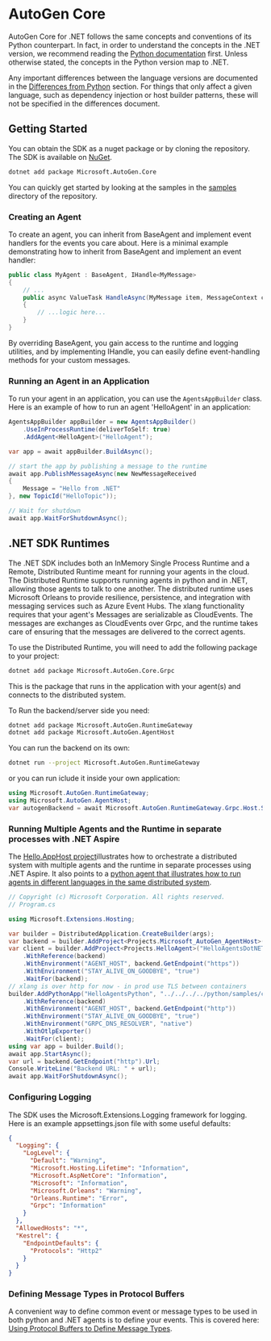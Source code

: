 # AutoGen Core

AutoGen Core for .NET follows the same concepts and conventions of its Python counterpart. In fact, in order to understand the concepts in the .NET version, we recommend reading the [Python documentation](https://microsoft.github.io/autogen/stable/) first. Unless otherwise stated, the concepts in the Python version map to .NET.

Any important differences between the language versions are documented in the [Differences from Python](./differences-from-python.md) section. For things that only affect a given language, such as dependency injection or host builder patterns, these will not be specified in the differences document.

## Getting Started

You can obtain the SDK as a nuget package or by cloning the repository. The SDK is available on [NuGet](https://www.nuget.org/packages/Microsoft.AutoGen).

```bash
dotnet add package Microsoft.AutoGen.Core
```

You can quickly get started by looking at the samples in the [samples](https://github.com/microsoft/autogen/tree/main/dotnet/samples) directory of the repository.

### Creating an Agent

To create an agent, you can inherit from BaseAgent and implement event handlers for the events you care about. Here is a minimal example demonstrating how to inherit from BaseAgent and implement an event handler:

```csharp
public class MyAgent : BaseAgent, IHandle<MyMessage>
{
    // ...
    public async ValueTask HandleAsync(MyMessage item, MessageContext context)
    {
        // ...logic here...
    }
}
```

By overriding BaseAgent, you gain access to the runtime and logging utilities, and by implementing IHandle<T>, you can easily define event-handling methods for your custom messages.

### Running an Agent in an Application

To run your agent in an application, you can use the `AgentsAppBuilder` class. Here is an example of how to run an agent 'HelloAgent' in an application:

```csharp
AgentsAppBuilder appBuilder = new AgentsAppBuilder()
    .UseInProcessRuntime(deliverToSelf: true)
    .AddAgent<HelloAgent>("HelloAgent");

var app = await appBuilder.BuildAsync();

// start the app by publishing a message to the runtime
await app.PublishMessageAsync(new NewMessageReceived
{
    Message = "Hello from .NET"
}, new TopicId("HelloTopic"));

// Wait for shutdown
await app.WaitForShutdownAsync();
```

## .NET SDK Runtimes

The .NET SDK includes both an InMemory Single Process Runtime and a Remote, Distributed Runtime meant for running your agents in the cloud. The Distributed Runtime supports running agents in python and in .NET, allowing those agents to talk to one another. The distributed runtime uses Microsoft Orleans to provide resilience, persistence, and integration with messaging services such as Azure Event Hubs.  The xlang functionality requires that your agent's Messages are serializable as CloudEvents.  The messages are exchanges as CloudEvents over Grpc, and the runtime takes care of ensuring that the messages are delivered to the correct agents. 

To use the Distributed Runtime, you will need to add the following package to your project:

```bash
dotnet add package Microsoft.AutoGen.Core.Grpc
```

This is the package that runs in the application with your agent(s) and connects to the distributed system. 

To Run the backend/server side you need:

```bash
dotnet add package Microsoft.AutoGen.RuntimeGateway
dotnet add package Microsoft.AutoGen.AgentHost
```

You can run the backend on its own:

```bash
dotnet run --project Microsoft.AutoGen.RuntimeGateway
```

or you can run iclude it inside your own application:

```csharp
using Microsoft.AutoGen.RuntimeGateway;
using Microsoft.AutoGen.AgentHost;
var autogenBackend = await Microsoft.AutoGen.RuntimeGateway.Grpc.Host.StartAsync(local: false, useGrpc: true).ConfigureAwait(false);
```

### Running Multiple Agents and the Runtime in separate processes with .NET Aspire

The [Hello.AppHost project](https://github.com/microsoft/autogen/blob/50d7587a4649504af3bb79ab928b2a3882a1a394/dotnet/samples/Hello/Hello.AppHost/Program.cs#L4)illustrates how to orchestrate a distributed system with multiple agents and the runtime in separate processes using .NET Aspire. It also points to a [python agent that illustrates how to run agents in different languages in the same distributed system](https://github.com/microsoft/autogen/blob/50d7587a4649504af3bb79ab928b2a3882a1a394/python/samples/core_xlang_hello_python_agent/README.md#L1).

```csharp
// Copyright (c) Microsoft Corporation. All rights reserved.
// Program.cs

using Microsoft.Extensions.Hosting;

var builder = DistributedApplication.CreateBuilder(args);
var backend = builder.AddProject<Projects.Microsoft_AutoGen_AgentHost>("backend").WithExternalHttpEndpoints();
var client = builder.AddProject<Projects.HelloAgent>("HelloAgentsDotNET")
    .WithReference(backend)
    .WithEnvironment("AGENT_HOST", backend.GetEndpoint("https"))
    .WithEnvironment("STAY_ALIVE_ON_GOODBYE", "true")
    .WaitFor(backend);
// xlang is over http for now - in prod use TLS between containers
builder.AddPythonApp("HelloAgentsPython", "../../../../python/samples/core_xlang_hello_python_agent", "hello_python_agent.py", "../../.venv")
    .WithReference(backend)
    .WithEnvironment("AGENT_HOST", backend.GetEndpoint("http"))
    .WithEnvironment("STAY_ALIVE_ON_GOODBYE", "true")
    .WithEnvironment("GRPC_DNS_RESOLVER", "native")
    .WithOtlpExporter()
    .WaitFor(client);
using var app = builder.Build();
await app.StartAsync();
var url = backend.GetEndpoint("http").Url;
Console.WriteLine("Backend URL: " + url);
await app.WaitForShutdownAsync();
```

### Configuring Logging

The SDK uses the Microsoft.Extensions.Logging framework for logging. Here is an example appsettings.json file with some useful defaults:

```json
{
  "Logging": {
    "LogLevel": {
      "Default": "Warning",
      "Microsoft.Hosting.Lifetime": "Information",
      "Microsoft.AspNetCore": "Information",
      "Microsoft": "Information",
      "Microsoft.Orleans": "Warning",
      "Orleans.Runtime": "Error",
      "Grpc": "Information"
    }
  },
  "AllowedHosts": "*",
  "Kestrel": {
    "EndpointDefaults": {
      "Protocols": "Http2"
    }
  }
}
```

### Defining Message Types in Protocol Buffers

A convenient way to define common event or message types to be used in both python and .NET agents is to define your events. This is covered here: [Using Protocol Buffers to Define Message Types](./protobuf-message-types.md).
